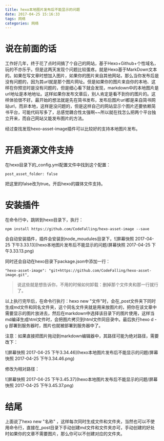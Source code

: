 ```yaml
---
title: hexo本地图片发布后不能显示的问题
date: 2017-04-25 15:16:33
tags: 网络
categories: 网络
---
```


# 说在前面的话

工作好几年，终于花了点时间搞了个自己的网站，基于Hexo+Github+个性域名，玩的不亦乐乎。但是这两天发现个问题比较蛋疼。就是Hexo基于MarkDown文本的。如果在写文章时想加入图片，如果你的图片来自其他网站，那么当你发布后是没有问题的，因为其url就是那个图片网址。但是如果你的图片来自你的本地、这样在你预览时是没有问题的，但是细心看下就会发现，markdown中的本地图片是url地址是本地地址。这样如果你发布文章后，别人肯定是看不到你的图片的。这样体验很不好。最开始的想法就是先在简书发布，发布后图片url都是来自简书网站url，而非本地，这样是没问题的，但是这样自己的网站显示个图片还要依赖简书平台，可能代码写多了，总感觉耦合性太强啊~~所以就在找怎么把两个平台独立开来，而自己网站又能发布图片的方法。

经过查找发现hexo-asset-image插件可以比较好的支持本地图片发布。

# 开启资源文件支持

在hexo目录下的_config.yml配置文件中找到这个配置：

```
post_asset_folder: false
```

把这里的false改为true。开启hexo的媒体文件支持。

# 安装插件

在命令行中，跳转到hexo目录下，执行：

```
npm install https://github.com/CodeFalling/hexo-asset-image --save
```

会自动安装插件，插件会安装到node_moudules目录下，![屏幕快照 2017-04-25 下午3.33.13](hexo本地图片发布后不能显示的问题/屏幕快照 2017-04-25 下午3.33.13.png)

同时还会自动在hexo目录下package.json中添加一行：

```
"hexo-asset-image": "git+https://github.com/CodeFalling/hexo-asset-image.git",
```

> 说这些就是想告诉你，不用的时候如何卸载：删掉那个文件夹和那一行就行了。

以上执行完毕后，在命令行执行：hexo new "文件"时，会在_post文件夹下同时生成md文件和同名文件夹，这个同名文件夹就是用来放图片的，把你在该文章中需要显示的图片放进去，然后在markdown中选择该目录下的图片使用，这样当md编译生成html文件时，会把图片拷贝到html文件同目录中。最后执行hexo d -g 部署到服务器时，图片也就被部署到服务器中了。



注意：如果直接把图片拖动到markdown编辑器中，其路径可能为绝对路径，需要改下：

![屏幕快照 2017-04-25 下午3.34.46](hexo本地图片发布后不能显示的问题/屏幕快照 2017-04-25 下午3.34.46.png)

修改为相对路径：

![屏幕快照 2017-04-25 下午3.45.37](hexo本地图片发布后不能显示的问题/屏幕快照 2017-04-25 下午3.45.37.png)



# 结尾

上面说了hexo new "名称" ，这样每次同时生成文件和文件夹，当然也可以不使用命令行，直接在_post目录下手动创建md文件和文件夹亦可，手动创建的好处时如果你的文章不需要图片，那么你可以不创建对应的文件夹。